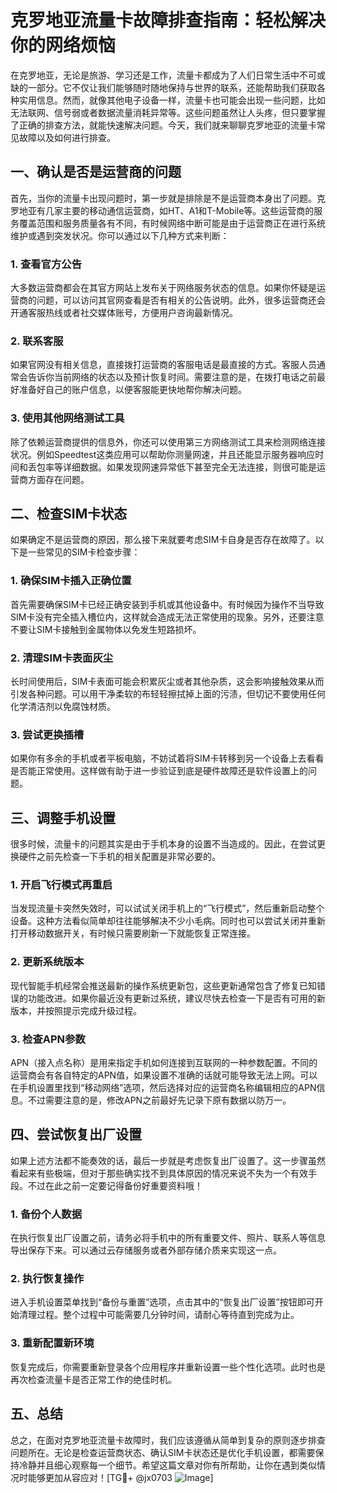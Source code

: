 # 克罗地亚流量卡故障排查指南：轻松解决你的网络烦恼

在克罗地亚，无论是旅游、学习还是工作，流量卡都成为了人们日常生活中不可或缺的一部分。它不仅让我们能够随时随地保持与世界的联系，还能帮助我们获取各种实用信息。然而，就像其他电子设备一样，流量卡也可能会出现一些问题，比如无法联网、信号弱或者数据流量消耗异常等。这些问题虽然让人头疼，但只要掌握了正确的排查方法，就能快速解决问题。今天，我们就来聊聊克罗地亚的流量卡常见故障以及如何进行排查。

## 一、确认是否是运营商的问题

首先，当你的流量卡出现问题时，第一步就是排除是不是运营商本身出了问题。克罗地亚有几家主要的移动通信运营商，如HT、A1和T-Mobile等。这些运营商的服务覆盖范围和服务质量各有不同，有时候网络中断可能是由于运营商正在进行系统维护或遇到突发状况。你可以通过以下几种方式来判断：

### 1. 查看官方公告
大多数运营商都会在其官方网站上发布关于网络服务状态的信息。如果你怀疑是运营商的问题，可以访问其官网查看是否有相关的公告说明。此外，很多运营商还会开通客服热线或者社交媒体账号，方便用户咨询最新情况。

### 2. 联系客服
如果官网没有相关信息，直接拨打运营商的客服电话是最直接的方式。客服人员通常会告诉你当前网络的状态以及预计恢复时间。需要注意的是，在拨打电话之前最好准备好自己的账户信息，以便客服能更快地帮你解决问题。

### 3. 使用其他网络测试工具
除了依赖运营商提供的信息外，你还可以使用第三方网络测试工具来检测网络连接状况。例如Speedtest这类应用可以帮助你测量网速，并且还能显示服务器响应时间和丢包率等详细数据。如果发现网速异常低下甚至完全无法连接，则很可能是运营商方面存在问题。

## 二、检查SIM卡状态

如果确定不是运营商的原因，那么接下来就要考虑SIM卡自身是否存在故障了。以下是一些常见的SIM卡检查步骤：

### 1. 确保SIM卡插入正确位置
首先需要确保SIM卡已经正确安装到手机或其他设备中。有时候因为操作不当导致SIM卡没有完全插入槽位内，这样就会造成无法正常使用的现象。另外，还要注意不要让SIM卡接触到金属物体以免发生短路损坏。

### 2. 清理SIM卡表面灰尘
长时间使用后，SIM卡表面可能会积累灰尘或者其他杂质，这会影响接触效果从而引发各种问题。可以用干净柔软的布轻轻擦拭掉上面的污渍，但切记不要使用任何化学清洁剂以免腐蚀材质。

### 3. 尝试更换插槽
如果你有多余的手机或者平板电脑，不妨试着将SIM卡转移到另一个设备上去看看是否能正常使用。这样做有助于进一步验证到底是硬件故障还是软件设置上的问题。

## 三、调整手机设置

很多时候，流量卡的问题其实是由于手机本身的设置不当造成的。因此，在尝试更换硬件之前先检查一下手机的相关配置是非常必要的。

### 1. 开启飞行模式再重启
当发现流量卡突然失效时，可以试试关闭手机上的“飞行模式”，然后重新启动整个设备。这种方法看似简单却往往能够解决不少小毛病。同时也可以尝试关闭并重新打开移动数据开关，有时候只需要刷新一下就能恢复正常连接。

### 2. 更新系统版本
现代智能手机经常会推送最新的操作系统更新包，这些更新通常包含了修复已知错误的功能改进。如果你最近没有更新过系统，建议尽快去检查一下是否有可用的新版本，并按照提示完成升级过程。

### 3. 检查APN参数
APN（接入点名称）是用来指定手机如何连接到互联网的一种参数配置。不同的运营商会有各自特定的APN值，如果设置不准确的话就可能导致无法上网。可以在手机设置里找到“移动网络”选项，然后选择对应的运营商名称编辑相应的APN信息。不过需要注意的是，修改APN之前最好先记录下原有数据以防万一。

## 四、尝试恢复出厂设置

如果上述方法都不能奏效的话，最后一步就是考虑恢复出厂设置了。这一步骤虽然看起来有些极端，但对于那些确实找不到具体原因的情况来说不失为一个有效手段。不过在此之前一定要记得备份好重要资料哦！

### 1. 备份个人数据
在执行恢复出厂设置之前，请务必将手机中的所有重要文件、照片、联系人等信息导出保存下来。可以通过云存储服务或者外部存储介质来实现这一点。

### 2. 执行恢复操作
进入手机设置菜单找到“备份与重置”选项，点击其中的“恢复出厂设置”按钮即可开始清理过程。整个过程中可能需要几分钟时间，请耐心等待直到完成为止。

### 3. 重新配置新环境
恢复完成后，你需要重新登录各个应用程序并重新设置一些个性化选项。此时也是再次检查流量卡是否正常工作的绝佳时机。

## 五、总结

总之，在面对克罗地亚流量卡故障时，我们应该遵循从简单到复杂的原则逐步排查问题所在。无论是检查运营商状态、确认SIM卡状态还是优化手机设置，都需要保持冷静并且细心观察每一个细节。希望这篇文章对你有所帮助，让你在遇到类似情况时能够更加从容应对！[TG💪+ @jx0703 ![Image](https://github.com/user-attachments/assets/dbca1d08-cadb-493c-b0ec-ad6f7a83f270)]